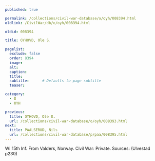 ```yaml
---
published: true

permalink: /collections/civil-war-database/o/oyh/008394.html
oldlink: /CivilWar/db/o/oyh/008394.html

oldid: 008394

title: OYHOVD, Ole S.

pagelist:
  exclude: false
  order: 8394
  image: 
  alt:
  caption:
  title:
  subtitle:      # Defaults to page subtitle
  teaser:

category: 
  - O 
  - OYH

previous:
  title: OYHOVD, Ole O.
  url: /collections/civil-war-database/o/oyh/008393.html  
next:
  title: PAALSERUD, Nils
  url: /collections/civil-war-database/p/paa/008395.html   
---
```

WI 15th Inf. From Valders, Norway. Civil War: Private. Sources: (Ulvestad p230)